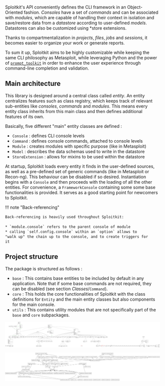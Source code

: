 Sploitkit's API conveniently defines the CLI framework in 
an Object-Oriented fashion. *Consoles* have a set of *commands* and can
be associated with *modules*, which are capable of handling their
context in isolation and save/restore data from a *datastore*
according to user-defined *models*. Datastores can also be customized 
using *store extensions.

Thanks to compartmentalization in *projects*, *files*, *jobs* and 
*sessions*, it becomes easier to organize your work or generate
reports.
 
To sum it up, Sploitkit aims to be highly
customizable while keeping the same CLI philosophy as Metasploit, while
leveraging Python and the power of 
[`prompt_toolkit`](https://github.com/prompt-toolkit/python-prompt-toolkit) 
in order to enhance the user experience through command-line completion 
and validation.

## Main architecture

This library is designed around a central class called *entity*.
An entity centralizes features such as class registry, which keeps track
of relevant sub-entities like *consoles*, *commands* and *modules*. 
This means every entity class inherits from this main class and then 
defines additional features of its own.

Basically, five different "main" entity classes are defined :

- `Console` : defines CLI console levels
- `Command` : defines console commands, attached to console levels
- `Module` : creates modules with specific purpose (like in Metasploit)
- `Model` : describes the data schemas used to write in the datastore
- `StoreExtension` : allows for mixins to be used within the datastore

At startup, Sploitkit loads every entity it finds in the user-defined 
sources, as well as a pre-defined set of generic commands (like in 
Metasploit or Recon-ng). This behaviour can be disabled if so desired.
Instantiation begins with a `Console` and then proceeds with the loading
of all the other entities.  For convenience, a `FrameworkConsole` 
containing some some base functionalities is provided. It serves as a
good starting point for newcomers to Sploitkit.

!!! note "Back-referencing"
    
    Back-referencing is heavily used throughout Sploitkit:
    
    * `module.console` refers to the parent console of module
    * calling `self.config.console` within an `option` allows to
    "walk up" the chain up to the console, and to create triggers for
    it

## Project structure

The package is structured as follows :

- `base` : This contains base entities to be included by default in any 
application. Note that if some base commands are not required, they can 
be disabled (see section *Classes*/`Command`).
- `core` : This holds the core functionalities of Sploitkit with the 
class definitions for `Entity` and the main entity classes but also 
components for the main console.
- `utils` : This contains utility modules that are not specifically 
part of the `base` and `core` subpackages.

![Classes](img/classes.png)

![Packages](img/packages.png)
